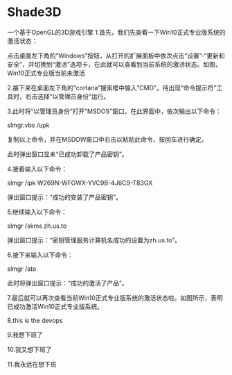 # Shade3D
一个基于OpenGL的3D游戏引擎
1.首先，我们先查看一下Win10正式专业版系统的激活状态：

点击桌面左下角的“Windows”按钮，从打开的扩展面板中依次点击“设置”-“更新和安全”，并切换到“激活”选项卡，在此就可以查看到当前系统的激活状态。如图，Win10正式专业版当前未激活

2.接下来在桌面左下角的“cortana”搜索框中输入“CMD”，待出现“命令提示符”工具时，右击选择“以管理员身份”运行。

3.此时将“以管理员身份”打开“MSDOS”窗口，在此界面中，依次输出以下命令：

slmgr.vbs /upk

复制以上命令，并在MSDOW窗口中右击以粘贴此命令，按回车进行确定。

此时弹出窗口显未“已成功卸载了产品密钥”。

4.接着输入以下命令：

slmgr /ipk W269N-WFGWX-YVC9B-4J6C9-T83GX

弹出窗口提示：“成功的安装了产品密钥”。

5.继续输入以下命令：

slmgr /skms zh.us.to

弹出窗口提示：“密钥管理服务计算机名成功的设置为zh.us.to”。

6.接下来输入以下命令：

slmgr /ato

此时将弹出窗口提示：“成功的激活了产品”。

7.最后就可以再次查看当前Win10正式专业版系统的激活状态啦。如图所示，表明已成功激活Win10正式专业版系统。

8.this is the devops

9.我想下班了

10.我又想下班了

11.我永远在想下班
